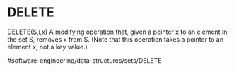 # DELETE
DELETE(S,i,x) A modifying operation that, given a pointer x to an element in the set S, removes x from S. (Note that this operation takes a pointer to an element x, not a key value.)




#software-engineering/data-structures/sets/DELETE
